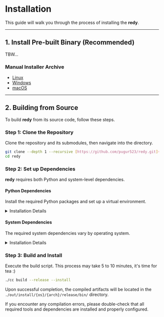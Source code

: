 # Installation

This guide will walk you through the process of installing the **redy**.

---

## 1. Install Pre-built Binary (Recommended)

TBW...

### Manual Installer Archive

- [Linux](https://github.com/pugur523/redy/actions/runs/16851866442/artifacts/3726480006)
- [Windows](https://github.com/pugur523/redy/actions/runs/16851866442/artifacts/3726486384)
- [macOS](https://github.com/pugur523/redy/actions/runs/16851866442/artifacts/3726472420)

---

## 2. Building from Source

To build **redy** from its source code, follow these steps.

### Step 1: Clone the Repository

Clone the repository and its submodules, then navigate into the directory.

```bash
git clone --depth 1 --recursive [https://github.com/pugur523/redy.git](https://github.com/pugur523/redy.git)
cd redy
```

### Step 2: Set up Dependencies

**redy** requires both Python and system-level dependencies.

#### Python Dependencies

Install the required Python packages and set up a virtual environment.

<details>
<summary>
Installation Details
</summary>

1. Install Python(>= 3.13) from the <a href="https://www.python.org/downloads/">official website</a>.<br/>

2. Install uv:<br/>
```bash
pip install uv.
```

3. Create and activate a virtual environment:<br/>
```bash
uv venv
source .venv/bin/activate
```

4. Install the build dependencies:  
```bash
uv sync
```

</details>

#### System Dependencies

The required system dependencies vary by operating system.

<details>
<summary>
Installation Details
</summary>

### Ubuntu

```bash
sudo apt-get update
sudo apt-get install -y wget curl ninja-build nasm nsis wine python3

# Install CMake
CMAKE_VERSION="4.1.1"
cmake_url="https://github.com/Kitware/CMake/releases/download/v${CMAKE_VERSION}/cmake-${CMAKE_VERSION}-linux-x86_64.sh"
wget -nv "${cmake_url}" -O cmake-installer.sh
chmod +x cmake-installer.sh
sudo ./cmake-installer.sh --skip-license --prefix=/usr/local
rm cmake-installer.sh

# Install LLVM
LLVM_VERSION="21"
wget -qOllvm.sh [https://apt.llvm.org/llvm.sh](https://apt.llvm.org/llvm.sh) && chmod +x llvm.sh && sudo ./llvm.sh $LLVM_VERSION all && rm ./llvm.sh

source ./src/build/scripts/install_llvm_mingw.sh
echo "export LLVM_MINGW_DIR=${LLVM_MINGW_DIR}" >> ~/.bashrc
echo "export LLVM_MINGW_DIR=${LLVM_MINGW_DIR}" >> ~/.zshrc
```

### Arch Linux

```bash
pacman -S --noconfirm \
        base-devel \
        git \
        wget \
        curl \
        gnupg \
        python \
        python-pip \
        ninja \
        nasm \
        yasm \
        pkgconf \
        openssl \
        llvm \
        clang \
        clang-tools-extra \
        lld \
        llvm-libs \
        cmake
yay -S --noconfirm libc++-with-libunwind
```

### Windows

1. Install [**Chocolatey**](https://chocolatey.org/install#individual).
2. Run the following command in an administrator PowerShell terminal:
```powershell
choco install -y nsis ninja nasm cmake llvm
```

### macOS

```bash
brew update
brew install ninja nasm cmake llvm@20 lld@20
echo 'export PATH="$(brew --prefix llvm@20)/bin:$PATH"' >> ~/.bash_profile
echo 'export PATH="$(brew --prefix lld@20)/bin:$PATH"' >> ~/.bash_profile
```

**Verification**

Ensure all required tools are correctly installed and accessible from the command line by running the following commands.

```bash
nasm --version
# Expected output: NASM version 2.16.03 compiled on May 13 2025

cmake --version
# Expected output: cmake version 4.1.1-dirty
# CMake suite maintained and supported by Kitware ([kitware.com/cmake](https://kitware.com/cmake)).

ninja --version
# Expected output: 1.12.1

clang --version
# Expected output: clang version 20.1.8
# Target: x86_64-pc-linux-gnu
# Thread model: posix
# InstalledDir: /usr/bin

# For Linux only
echo $LLVM_MINGW_DIR
# Expected output: /opt/llvm-mingw-20250826-ucrt-ubuntu-22.04-x86_64
```

</details>

### Step 3: Build and Install

Execute the build script. This process may take 5 to 10 minutes, it's time for tea :)

```bash
./cc build --release --install
```

Upon successful completion, the compiled artifacts will be located in the `./out/install/{os}/{arch}/release/bin/` directory.

If you encounter any compilation errors, please double-check that all required tools and dependencies are installed and properly configured.
